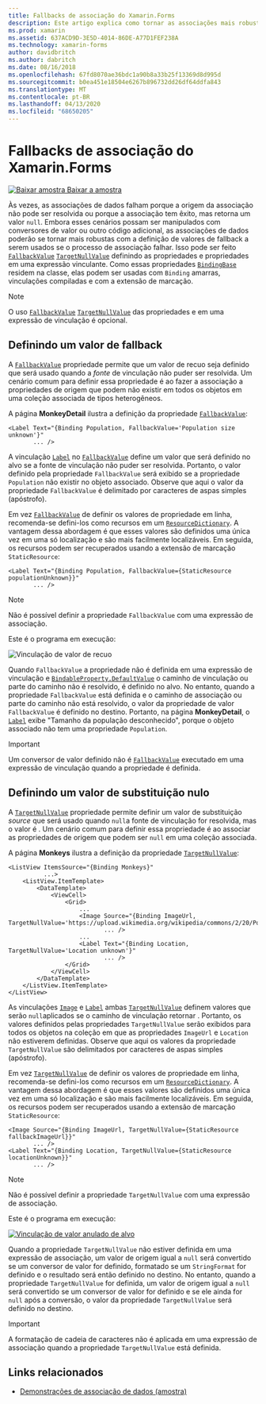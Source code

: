 ```yaml
---
title: Fallbacks de associação do Xamarin.Forms
description: Este artigo explica como tornar as associações mais robustas definindo valores de fallback que serão usados se a associação falhar.
ms.prod: xamarin
ms.assetid: 637ACD9D-3E5D-4014-86DE-A77D1FEF238A
ms.technology: xamarin-forms
author: davidbritch
ms.author: dabritch
ms.date: 08/16/2018
ms.openlocfilehash: 67fd8070ae36bdc1a90b8a33b25f13369d8d995d
ms.sourcegitcommit: b0ea451e18504e6267b896732dd26df64ddfa843
ms.translationtype: MT
ms.contentlocale: pt-BR
ms.lasthandoff: 04/13/2020
ms.locfileid: "68650205"
---
```

# <a name="xamarinforms-binding-fallbacks"></a>Fallbacks de associação do Xamarin.Forms

[![Baixar](~/media/shared/download.png) amostra Baixar a amostra](https://docs.microsoft.com/samples/xamarin/xamarin-forms-samples/databindingdemos)

Às vezes, as associações de dados falham porque a origem da associação não pode ser resolvida ou porque a associação tem êxito, mas retorna um valor `null`. Embora esses cenários possam ser manipulados com conversores de valor ou outro código adicional, as associações de dados poderão se tornar mais robustas com a definição de valores de fallback a serem usados se o processo de associação falhar. Isso pode ser feito [`FallbackValue`](xref:Xamarin.Forms.BindingBase.FallbackValue) [`TargetNullValue`](xref:Xamarin.Forms.BindingBase.TargetNullValue) definindo as propriedades e propriedades em uma expressão vinculante. Como essas propriedades [`BindingBase`](xref:Xamarin.Forms.BindingBase) residem na classe, elas podem ser usadas com `Binding` amarras, vinculações compiladas e com a extensão de marcação.

> [!NOTE]
> O uso [`FallbackValue`](xref:Xamarin.Forms.BindingBase.FallbackValue) [`TargetNullValue`](xref:Xamarin.Forms.BindingBase.TargetNullValue) das propriedades e em uma expressão de vinculação é opcional.

## <a name="defining-a-fallback-value"></a>Definindo um valor de fallback

A [`FallbackValue`](xref:Xamarin.Forms.BindingBase.FallbackValue) propriedade permite que um valor de recuo seja definido que será usado quando a *fonte* de vinculação não puder ser resolvida. Um cenário comum para definir essa propriedade é ao fazer a associação a propriedades de origem que podem não existir em todos os objetos em uma coleção associada de tipos heterogêneos.

A página **MonkeyDetail** ilustra a definição da propriedade [`FallbackValue`](xref:Xamarin.Forms.BindingBase.FallbackValue):

```xaml
<Label Text="{Binding Population, FallbackValue='Population size unknown'}"
       ... />   
```

A vinculação [`Label`](xref:Xamarin.Forms.Label) no [`FallbackValue`](xref:Xamarin.Forms.BindingBase.FallbackValue) define um valor que será definido no alvo se a fonte de vinculação não puder ser resolvida. Portanto, o valor definido pela propriedade `FallbackValue` será exibido se a propriedade `Population` não existir no objeto associado. Observe que aqui o valor da propriedade `FallbackValue` é delimitado por caracteres de aspas simples (apóstrofo).

Em vez [`FallbackValue`](xref:Xamarin.Forms.BindingBase.FallbackValue) de definir os valores de propriedade em linha, recomenda-se defini-los como recursos em um [`ResourceDictionary`](xref:Xamarin.Forms.ResourceDictionary). A vantagem dessa abordagem é que esses valores são definidos uma única vez em uma só localização e são mais facilmente localizáveis. Em seguida, os recursos podem ser recuperados usando a extensão de marcação `StaticResource`:

```xaml
<Label Text="{Binding Population, FallbackValue={StaticResource populationUnknown}}"
       ... />  
```

> [!NOTE]
> Não é possível definir a propriedade `FallbackValue` com uma expressão de associação.

Este é o programa em execução:

![Vinculação de valor de recuo](binding-fallbacks-images/bindingunavailable-detail-cropped.png "Vinculação de valor de recuo")

Quando `FallbackValue` a propriedade não é definida em uma expressão de vinculação e [`BindableProperty.DefaultValue`](xref:Xamarin.Forms.BindableProperty.DefaultValue) o caminho de vinculação ou parte do caminho não é resolvido, é definido no alvo. No entanto, quando a propriedade `FallbackValue` está definida e o caminho de associação ou parte do caminho não está resolvido, o valor da propriedade de valor `FallbackValue` é definido no destino. Portanto, na página **MonkeyDetail**, o [`Label`](xref:Xamarin.Forms.Label) exibe "Tamanho da população desconhecido", porque o objeto associado não tem uma propriedade `Population`.

> [!IMPORTANT]
> Um conversor de valor definido não é [`FallbackValue`](xref:Xamarin.Forms.BindingBase.FallbackValue) executado em uma expressão de vinculação quando a propriedade é definida.

## <a name="defining-a-null-replacement-value"></a>Definindo um valor de substituição nulo

A [`TargetNullValue`](xref:Xamarin.Forms.BindingBase.TargetNullValue) propriedade permite definir um valor de substituição *source* que será usado quando `null`a fonte de vinculação for resolvida, mas o valor é . Um cenário comum para definir essa propriedade é ao associar as propriedades de origem que podem ser `null` em uma coleção associada.

A página **Monkeys** ilustra a definição da propriedade [`TargetNullValue`](xref:Xamarin.Forms.BindingBase.TargetNullValue):

```xaml
<ListView ItemsSource="{Binding Monkeys}"
          ...>
    <ListView.ItemTemplate>
        <DataTemplate>
            <ViewCell>
                <Grid>
                    ...
                    <Image Source="{Binding ImageUrl, TargetNullValue='https://upload.wikimedia.org/wikipedia/commons/2/20/Point_d_interrogation.jpg'}"
                           ... />
                    ...
                    <Label Text="{Binding Location, TargetNullValue='Location unknown'}"
                           ... />
                </Grid>
            </ViewCell>
        </DataTemplate>
    </ListView.ItemTemplate>
</ListView>
```

As vinculações [`Image`](xref:Xamarin.Forms.Image) e [`Label`](xref:Xamarin.Forms.Label) ambas [`TargetNullValue`](xref:Xamarin.Forms.BindingBase.TargetNullValue) definem valores que serão `null`aplicados se o caminho de vinculação retornar . Portanto, os valores definidos pelas propriedades `TargetNullValue` serão exibidos para todos os objetos na coleção em que as propriedades `ImageUrl` e `Location` não estiverem definidas. Observe que aqui os valores da propriedade `TargetNullValue` são delimitados por caracteres de aspas simples (apóstrofo).

Em vez [`TargetNullValue`](xref:Xamarin.Forms.BindingBase.TargetNullValue) de definir os valores de propriedade em linha, recomenda-se defini-los como recursos em um [`ResourceDictionary`](xref:Xamarin.Forms.ResourceDictionary). A vantagem dessa abordagem é que esses valores são definidos uma única vez em uma só localização e são mais facilmente localizáveis. Em seguida, os recursos podem ser recuperados usando a extensão de marcação `StaticResource`:

```xaml
<Image Source="{Binding ImageUrl, TargetNullValue={StaticResource fallbackImageUrl}}"
       ... />
<Label Text="{Binding Location, TargetNullValue={StaticResource locationUnknown}}"
       ... />
```

> [!NOTE]
> Não é possível definir a propriedade `TargetNullValue` com uma expressão de associação.

Este é o programa em execução:

[![Vinculação de valor anulado de alvo](binding-fallbacks-images/bindingunavailable-small.png "Vinculação de valor anulado de alvo")](binding-fallbacks-images/bindingunavailable-large.png#lightbox "Vinculação de valor anulado de alvo")

Quando a propriedade `TargetNullValue` não estiver definida em uma expressão de associação, um valor de origem igual a `null` será convertido se um conversor de valor for definido, formatado se um `StringFormat` for definido e o resultado será então definido no destino. No entanto, quando a propriedade `TargetNullValue` for definida, um valor de origem igual a `null` será convertido se um conversor de valor for definido e se ele ainda for `null` após a conversão, o valor da propriedade `TargetNullValue` será definido no destino.

> [!IMPORTANT]
> A formatação de cadeia de caracteres não é aplicada em uma expressão de associação quando a propriedade `TargetNullValue` está definida.

## <a name="related-links"></a>Links relacionados

- [Demonstrações de associação de dados (amostra)](https://docs.microsoft.com/samples/xamarin/xamarin-forms-samples/databindingdemos)
